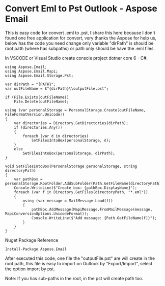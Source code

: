 # Convert Eml to Pst Outlook - Aspose Email

This is easy code for convert .eml to .pst, I share this here because I don't found one free application for convert, very thanks the Aspose for help us, below has the code you need change only variable "dirPath" is should be root path (where has subpaths) or path only should be have the .eml files.

In VSCODE or Visual Studio create console project dotner core 6 - C#.

```
using Aspose.Email;
using Aspose.Email.Mapi;
using Aspose.Email.Storage.Pst;

var dirPath = "{PATH}";
var outFileName = $"{dirPath}\\outputFile.pst";

if (File.Exists(outFileName))
    File.Delete(outFileName);

using (var personalStorage = PersonalStorage.Create(outFileName, FileFormatVersion.Unicode))
{
    var directories = Directory.GetDirectories(dirPath);
    if (directories.Any())
    {
        foreach (var d in directories)
            SetFilesIntoBox(personalStorage, d);
    }
    else
        SetFilesIntoBox(personalStorage, dirPath);
}

void SetFilesIntoBox(PersonalStorage personalStorage, string directoryPath)
{
    var pathBox = personalStorage.RootFolder.AddSubFolder(Path.GetFileName(directoryPath));
    Console.WriteLine($"Create box: {pathBox.DisplayName}");
    foreach (var f in Directory.GetFiles(directoryPath, "*.eml"))
    {
        using (var message = MailMessage.Load(f))
        {
            pathBox.AddMessage(MapiMessage.FromMailMessage(message, MapiConversionOptions.UnicodeFormat));
            Console.WriteLine($"Add message: {Path.GetFileName(f)}");
        }
    }
}
```

Nuget Package Reference
```
Install-Package Aspose.Email
````

After executed this code, one file the "outputFile.pst" are will create in the root path, this file is easy to import on Outlook by "Export/Import", select the option import by pst.

Note: If you has sub-paths in the root, in the pst will create path too.


